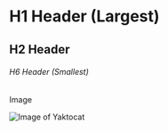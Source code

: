 # H1 Header (Largest)
## H2 Header
###### H6 Header (Smallest)

Image

![Image of Yaktocat](https://octodex.github.com/images/yaktocat.png)
